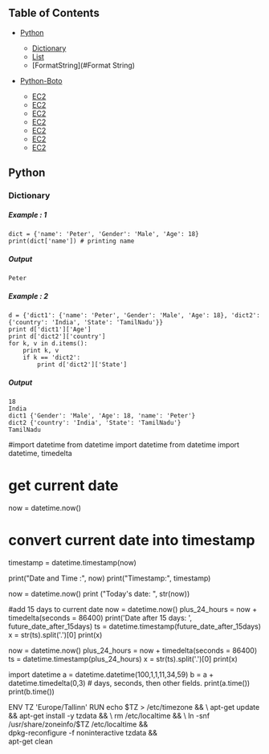 ## Table of Contents
- [Python](#Python)
    - [Dictionary](#Dictionary)
    - [List](#List)
    - [FormatString](#Format String)

- [Python-Boto](#Boto)
    - [EC2](#EC2)
    - [EC2](#EC2)
    - [EC2](#EC2)
    - [EC2](#EC2)
    - [EC2](#EC2)
    - [EC2](#EC2)
    - [EC2](#EC2)

## Python

### Dictionary

##### Example : 1
```
dict = {'name': 'Peter', 'Gender': 'Male', 'Age': 18}
print(dict['name']) # printing name
```
##### Output
```
Peter
```
##### Example : 2
```
d = {'dict1': {'name': 'Peter', 'Gender': 'Male', 'Age': 18}, 'dict2': {'country': 'India', 'State': 'TamilNadu'}}
print d['dict1']['Age']
print d['dict2']['country']
for k, v in d.items():
    print k, v
    if k == 'dict2':
        print d['dict2']['State']
```
##### Output
```
18
India
dict1 {'Gender': 'Male', 'Age': 18, 'name': 'Peter'}
dict2 {'country': 'India', 'State': 'TamilNadu'}
TamilNadu
```

#import datetime
from datetime import datetime
from datetime import datetime, timedelta
# get current date
now = datetime.now()

# convert current date into timestamp
timestamp = datetime.timestamp(now)

print("Date and Time :", now)
print("Timestamp:", timestamp)

now = datetime.now()
print ("Today's date: ", str(now))

#add 15 days to current date
now = datetime.now()
plus_24_hours = now + timedelta(seconds = 86400)
print('Date after 15 days: ', future_date_after_15days)
ts = datetime.timestamp(future_date_after_15days)
x = str(ts).split('.')[0]
print(x)


now = datetime.now()
plus_24_hours = now + timedelta(seconds = 86400)
ts = datetime.timestamp(plus_24_hours)
x = str(ts).split('.')[0]
print(x)



import datetime
a = datetime.datetime(100,1,1,11,34,59)
b = a + datetime.timedelta(0,3) # days, seconds, then other fields.
print(a.time())
print(b.time())



ENV TZ 'Europe/Tallinn'
    RUN echo $TZ > /etc/timezone && \
    apt-get update && apt-get install -y tzdata && \
    rm /etc/localtime && \
    ln -snf /usr/share/zoneinfo/$TZ /etc/localtime && \
    dpkg-reconfigure -f noninteractive tzdata && \
    apt-get clean
    
